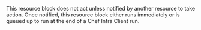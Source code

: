 This resource block does not act unless notified by another resource to
take action. Once notified, this resource block either runs immediately
or is queued up to run at the end of a Chef Infra Client run.